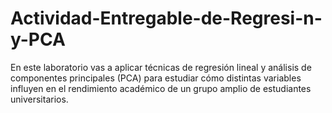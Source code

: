 # Actividad-Entregable-de-Regresi-n-y-PCA
En este laboratorio vas a aplicar técnicas de regresión lineal y análisis de componentes principales (PCA) para estudiar cómo distintas variables influyen en el rendimiento académico de un grupo amplio de estudiantes universitarios.
